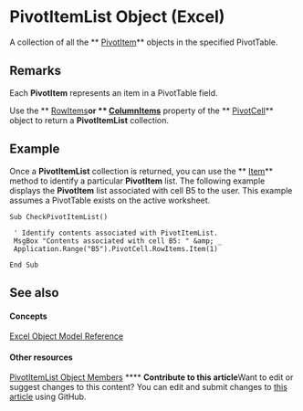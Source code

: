 
# PivotItemList Object (Excel)

A collection of all the  ** [PivotItem](5829a1d9-0924-9ce8-1120-229e4595285a.md)** objects in the specified PivotTable.


## Remarks

 Each **PivotItem** represents an item in a PivotTable field.

Use the  ** [RowItems](4833f772-9abd-a2fa-e3f0-e86f54caf05e.md)**or  ** [ColumnItems](66936e2f-740e-e3de-5d20-47885bee9691.md)** property of the ** [PivotCell](76b8a2dc-90ee-7475-d327-d27cb1e92703.md)** object to return a **PivotItemList** collection.


## Example

Once a  **PivotItemList** collection is returned, you can use the ** [Item](2ce0e125-1613-4dd9-9afa-623f6cca52b7.md)** method to identify a particular **PivotItem** list. The following example displays the **PivotItem** list associated with cell B5 to the user. This example assumes a PivotTable exists on the active worksheet.


```
Sub CheckPivotItemList() 
 
 ' Identify contents associated with PivotItemList. 
 MsgBox "Contents associated with cell B5: " &amp; _ 
 Application.Range("B5").PivotCell.RowItems.Item(1) 
 
End Sub
```


## See also


#### Concepts


 [Excel Object Model Reference](11ea8598-8a20-92d5-f98b-0da04263bf2c.md)
#### Other resources


 [PivotItemList Object Members](400105d3-65ff-523c-b637-7b22a4ffab9e.md)
****   **Contribute to this article**Want to edit or suggest changes to this content? You can edit and submit changes to  [this article](https://github.com/jhershey00/VBA_Excel_Test/OpenXMLCon/articles/2b0fc8e5-6073-9cb1-2217-1e8715cddb1e.md) using GitHub.

